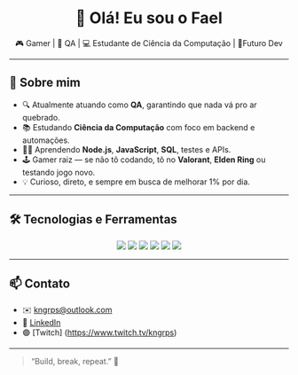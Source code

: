 <!-- Banner opcional -->
<!-- ![Banner](https://i.pinimg.com/736x/e2/87/cd/e287cd8bcb60e768653f4f11b056d9d9.jpg) -->

<h1 align="center">👋 Olá! Eu sou o Fael</h1>

<p align="center">🎮 Gamer | 🧪 QA | 💻 Estudante de Ciência da Computação | 🤞Futuro Dev</p>

---

## 🚀 Sobre mim

- 🔍 Atualmente atuando como **QA**, garantindo que nada vá pro ar quebrado.
- 📚 Estudando **Ciência da Computação** com foco em backend e automações.
- 👨‍💻 Aprendendo **Node.js**, **JavaScript**, **SQL**, testes e APIs.
- 🕹️ Gamer raiz — se não tô codando, tô no **Valorant**, **Elden Ring** ou testando jogo novo.
- 💡 Curioso, direto, e sempre em busca de melhorar 1% por dia.

---

## 🛠️ Tecnologias e Ferramentas

<div align="center">
  <img src="https://img.shields.io/badge/JavaScript-F7DF1E?style=for-the-badge&logo=javascript&logoColor=black" />
  <img src="https://img.shields.io/badge/Node.js-339933?style=for-the-badge&logo=node.js&logoColor=white" />
  <img src="https://img.shields.io/badge/Postman-FF6C37?style=for-the-badge&logo=postman&logoColor=white" />
  <img src="https://img.shields.io/badge/MongoDB-47A248?style=for-the-badge&logo=mongodb&logoColor=white" />
  <img src="https://img.shields.io/badge/SQL-4479A1?style=for-the-badge&logo=postgresql&logoColor=white" />
  <img src="https://img.shields.io/badge/Git-F05032?style=for-the-badge&logo=git&logoColor=white" />
</div>

---

## 📫 Contato

- ✉️ kngrps@outlook.com
- 💼 [LinkedIn](https://www.linkedin.com/in/rafaelkng)
- 🟣 [Twitch] (https://www.twitch.tv/kngrps)

---

> “Build, break, repeat.” 🔁
